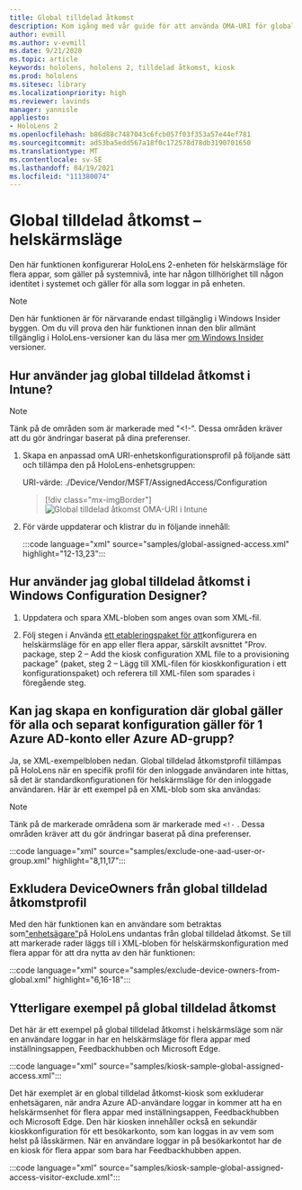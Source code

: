 ```yaml
---
title: Global tilldelad åtkomst
description: Kom igång med vår guide för att använda OMA-URI för globalt tilldelade åtkomst-kiosker med Intune och Windows Configuration Designer.
author: evmill
ms.author: v-evmill
ms.date: 9/21/2020
ms.topic: article
keywords: hololens, hololens 2, tilldelad åtkomst, kiosk
ms.prod: hololens
ms.sitesec: library
ms.localizationpriority: high
ms.reviewer: lavinds
manager: yannisle
appliesto:
- HoloLens 2
ms.openlocfilehash: b86d88c7487043c6fcb057f03f353a57e44ef781
ms.sourcegitcommit: ad53ba5edd567a18f0c172578d78db3190701650
ms.translationtype: MT
ms.contentlocale: sv-SE
ms.lasthandoff: 04/19/2021
ms.locfileid: "111380074"
---
```

# <a name="global-assigned-access--kiosk"></a>Global tilldelad åtkomst – helskärmsläge

Den här funktionen konfigurerar HoloLens 2-enheten för helskärmsläge för flera appar, som gäller på systemnivå, inte har någon tillhörighet till någon identitet i systemet och gäller för alla som loggar in på enheten.

> [!NOTE]
> Den här funktionen är för närvarande endast tillgänglig i Windows Insider byggen. Om du vill prova den här funktionen innan den blir allmänt tillgänglig i HoloLens-versioner kan du läsa mer [om Windows Insider](hololens-insider.md) versioner.

## <a name="how-to-use-global-assigned-access-in-intune"></a>Hur använder jag global tilldelad åtkomst i Intune?

> [!NOTE]
> Tänk på de områden som är markerade med "<!-". Dessa områden kräver att du gör ändringar baserat på dina preferenser.

1. Skapa en anpassad omA URI-enhetskonfigurationsprofil på följande sätt och tillämpa den på HoloLens-enhetsgruppen:

    URI-värde: ./Device/Vendor/MSFT/AssignedAccess/Configuration

    > [!div class="mx-imgBorder"]
    > ![Global tilldelad åtkomst OMA-URI i Intune](images/global-assigned-access-omauri.png)

2. För värde uppdaterar och klistrar du in följande innehåll:

    :::code language="xml" source="samples/global-assigned-access.xml" highlight="12-13,23":::

## <a name="how-to-use-global-assigned-access-in-windows-configuration-designer"></a>Hur använder jag global tilldelad åtkomst i Windows Configuration Designer?

1. Uppdatera och spara XML-bloben som anges ovan som XML-fil. 

2. Följ stegen i Använda [ett etableringspaket för att](https://docs.microsoft.com/hololens/hololens-kiosk#use-a-provisioning-package-to-set-up-a-single-app-or-multi-app-kiosk)konfigurera en helskärmsläge för en app eller flera appar, särskilt avsnittet "Prov. package, step 2 – Add the kiosk configuration XML file to a provisioning package" (paket, steg 2 – Lägg till XML-filen för kioskkonfiguration i ett konfigurationspaket) och referera till XML-filen som sparades i föregående steg.

## <a name="can-i-create-a-configuration-where-global-applies-to-everyone-and-separate-configuration-applies-to-1-azure-ad-account-or-azure-ad-group"></a>Kan jag skapa en konfiguration där global gäller för alla och separat konfiguration gäller för 1 Azure AD-konto eller Azure AD-grupp? 

Ja, se XML-exempelbloben nedan. Global tilldelad åtkomstprofil tillämpas på HoloLens när en specifik profil för den inloggade användaren inte hittas, så det är standardkonfigurationen för helskärmsläge för den inloggade användaren.
Här är ett exempel på en XML-blob som ska användas:

> [!NOTE]
> Tänk på de markerade områdena som är markerade med `<!-` . Dessa områden kräver att du gör ändringar baserat på dina preferenser.

 :::code language="xml" source="samples/exclude-one-aad-user-or-group.xml" highlight="8,11,17":::

## <a name="excluding-deviceowners-from-global-assigned-access-profile"></a>Exkludera DeviceOwners från global tilldelad åtkomstprofil

Med den här funktionen kan en användare som betraktas som["enhetsägare"](security-adminless-os.md)på HoloLens undantas från global tilldelad åtkomst. Se till att markerade rader läggs till i XML-bloben för helskärmskonfiguration med flera appar för att dra nytta av den här funktionen:

 :::code language="xml" source="samples/exclude-device-owners-from-global.xml" highlight="6,16-18":::

## <a name="additional-global-assigned-access-examples"></a>Ytterligare exempel på global tilldelad åtkomst

Det här är ett exempel på global tilldelad åtkomst i helskärmsläge som när en användare loggar in har en helskärmsläge för flera appar med inställningsappen, Feedbackhubben och Microsoft Edge.

:::code language="xml" source="samples/kiosk-sample-global-assigned-access.xml":::

Det här exemplet är en global tilldelad åtkomst-kiosk som exkluderar enhetsägaren, när andra Azure AD-användare loggar in kommer att ha en helskärmsenhet för flera appar med inställningsappen, Feedbackhubben och Microsoft Edge. Den här kiosken innehåller också en sekundär kioskkonfiguration för ett besökarkonto, som kan loggas in av vem som helst på låsskärmen. När en användare loggar in på besökarkontot har de en kiosk för flera appar som bara har Feedbackhubben appen.

:::code language="xml" source="samples/kiosk-sample-global-assigned-access-visitor-exclude.xml":::
